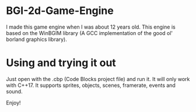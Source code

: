 # BGI-2d-Game-Engine
I made this game engine when I was about 12 years old. 
This engine is based on the WinBGIM library (A GCC implementation of the good ol' borland graphics library). 

# Using and trying it out
Just open with the .cbp (Code Blocks project file) and run it. It will only work with C++17. It supports sprites, objects, scenes, framerate, events and sound. 

Enjoy!
